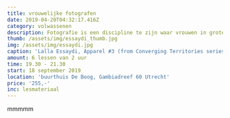 ```yaml
---
title: vrouwelijke fotografen
date: 2019-04-20T04:32:17.416Z
category: volwassenen
description: Fotografie is een discipline te zijn waar vrouwen in grote mate bepalend zijn.
thumb: /assets/img/essaydi_thumb.jpg
img: /assets/img/essaydi.jpg
caption: 'Lalla Essaydi, Apparel #3 (from Converging Territories series), 2003'
amount: 6 lessen van 2 uur
time: 19.30 - 21.30
start: 18 september 2019
location: 'buurthuis De Boog, Gambiadreef 60 Utrecht'
price: '255,-'
inc: lesmateriaal
---
```

mmmmm
